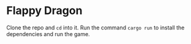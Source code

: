 # Flappy Dragon

Clone the repo and `cd` into it. Run the command `cargo run` to
install the dependencies and run the game.
